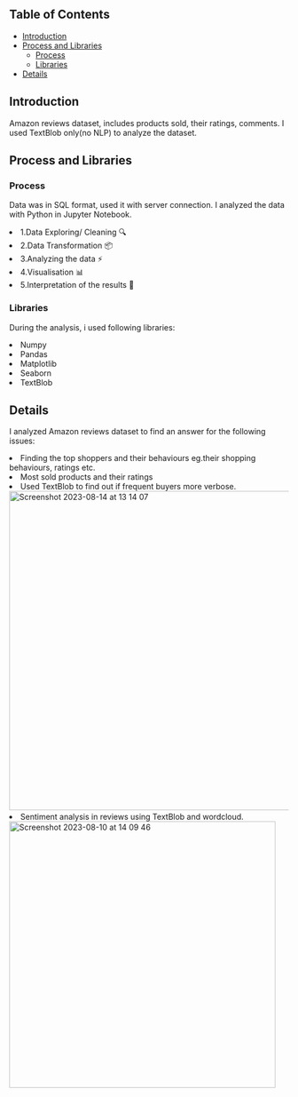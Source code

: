 ## Table of Contents
- [Introduction](#introduction)
- [Process and Libraries](#Process-and-libraries)
  - [Process](#Process)
  - [Libraries](#Libraries)
- [Details](#details)


## Introduction
Amazon reviews dataset, includes products sold, their ratings, comments. I used TextBlob only(no NLP) to analyze the dataset.

## Process and Libraries
### Process
Data was in SQL format, used it with server connection. I analyzed the data with Python in Jupyter Notebook.
 <li> 1.Data Exploring/ Cleaning 🔍
 <li> 2.Data Transformation 📦
 <li> 3.Analyzing the data ⚡️
 <li> 4.Visualisation 📊
 <li> 5.Interpretation of the results 🧠

### Libraries
During the analysis, i used following libraries:

<li>Numpy              
<li>Pandas            
<li>Matplotlib         
<li>Seaborn            
<li>TextBlob               

## Details

I analyzed Amazon reviews dataset to find an answer for the following issues:
<li> Finding the top shoppers and their behaviours eg.their shopping behaviours, ratings etc.
<li> Most sold products and their ratings
<li> Used TextBlob to find out if frequent buyers more verbose.

<img width="575" alt="Screenshot 2023-08-14 at 13 14 07" src="https://github.com/lilalayla/Data_Analysis_Projects/assets/126274626/efceed53-00a7-4135-bc0c-1cace4cb2609">


<li> Sentiment analysis in reviews using TextBlob and wordcloud.

<img width="480" alt="Screenshot 2023-08-10 at 14 09 46" src="https://github.com/lilalayla/Data_Analysis_Projects/assets/126274626/312231a2-aac7-48dc-94dc-347905d1b1b0">


